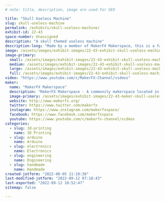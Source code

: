 ```yaml
---
# note: title, description, image are used for SEO

title: "Skull Useless Machine"
slug: skull-useless-machine
permalink: /exhibits/skull-useless-machine/
exhibit-id: 22-43
space-number: Unassigned
description: "A skull themed useless machine"
description-long: "Made by a member of MakerFX Makerspace, this is a fairly complicated useless machine with a theme of a skull that gets increasingly upset every time you push the button!"
image: /assets/images/exhibit-images/22-43-exhibit-skull-useless-machine-21-181-exhibit-skullbox-useless-machine-img-20190531-120039867-large-large.jpg
image-primary: 
  small: /assets/images/exhibit-images/22-43-exhibit-skull-useless-machine-21-181-exhibit-skullbox-useless-machine-img-20190531-120039867-large-small.jpg
  medium: /assets/images/exhibit-images/22-43-exhibit-skull-useless-machine-21-181-exhibit-skullbox-useless-machine-img-20190531-120039867-large-medium.jpg
  large: /assets/images/exhibit-images/22-43-exhibit-skull-useless-machine-21-181-exhibit-skullbox-useless-machine-img-20190531-120039867-large-large.jpg
  full: /assets/images/exhibit-images/22-43-exhibit-skull-useless-machine-21-181-exhibit-skullbox-useless-machine-img-20190531-120039867-large-full.jpg
video: "https://www.youtube.com/c/MakerFX-Channel/videos"
maker: 
  name: "MakerFX Makerspace"
  description: "MakerFX Makerspace - A community makerspace located in Orlando, FL with the tools, resources and community to help you bring your idea to life!"
  image-primary: /assets/images/exhibit-images/22-43-maker-skull-useless-machine-oip-medium.jpg
  website: http://www.makerfx.org/
  twitter: https://www.twitter.com/makerfx
  instagram: https://www.instagram.com/makerfxspace/
  facebook: https://www.facebook.com/makerfxspace
  youtube: https://www.youtube.com/c/makerfx-channel/videos
categories: 
  - slug: 3d-printing
    name: 3D Printing
  - slug: arduino
    name: Arduino
  - slug: electronics
    name: Electronics
  - slug: engineering
    name: Engineering
  - slug: handmade
    name: Handmade
created-jotform: "2022-08-05 11:18:38"
last-modified-jotform: "2022-09-12 07:18:43"
last-exported: "2022-09-12 10:52:47"
sitemap: false

---
```

